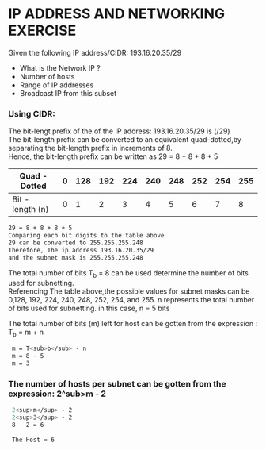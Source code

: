 <h1> IP ADDRESS AND NETWORKING EXERCISE </h2>

<p> Given the following IP address/CIDR: 193.16.20.35/29 </p>
<p>
  <ul>
    <li>
      What is the Network IP ?
    </li>
    <li>Number of hosts</li>
    <li>Range of IP addresses</li>
    <li> Broadcast IP from this subset </li>
</ul>
</p>

<h3> Using CIDR: </h3>

<p>The bit-lengt prefix of the of the IP address: 193.16.20.35/29 is (/29) <br>
The bit-length prefix can be converted to an equivalent quad-dotted,by separating the bit-length prefix in increments of 8.<br>
  Hence, the bit-length prefix can be written as 29 = 8 + 8 + 8 + 5
</p>

| Quad - Dotted  | 0 | 128 | 192 | 224 | 240 | 248 | 252 | 254 | 255 |
| ------------- | ------------- | ------------- | ------------- | ------------- | ------------- | ------------- | ------------- |------------- |------------- |
|  Bit - length (n) | 0  | 1  | 2  | 3 | 4 | 5 | 6 | 7 | 8 |


``` bash
29 = 8 + 8 + 8 + 5
Comparing each bit digits to the table above
29 can be converted to 255.255.255.248
Therefore, The ip address 193.16.20.35/29 
and the subnet mask is 255.255.255.248
```

<p> The total number of bits T<sub>b</sub> = 8 can be used determine the number of bits used for subnetting. <br>
  Referencing The table above,the possible values for subnet masks can be 0,128, 192, 224, 240, 248, 252, 254, and 255.
  n represents the total number of bits used for subnetting. in this case, n = 5 bits </p>
  
  <p> The total number of bits (m) left for host can be gotten from the expression : T<sub>b</sub> = m + n </p>
  
  ``` bash
   m = T<sub>b</sub> - n 
   m = 8 - 5 
   m = 3 
  ```
  
  <h3> The number of hosts per subnet can be gotten from the expression: 2^sub>m</sub> - 2 </h3>
  
  ``` bash
   2<sup>m</sup> - 2
   2<sup>3</sup> - 2
   8 - 2 = 6
   
   The Host = 6
  ```

